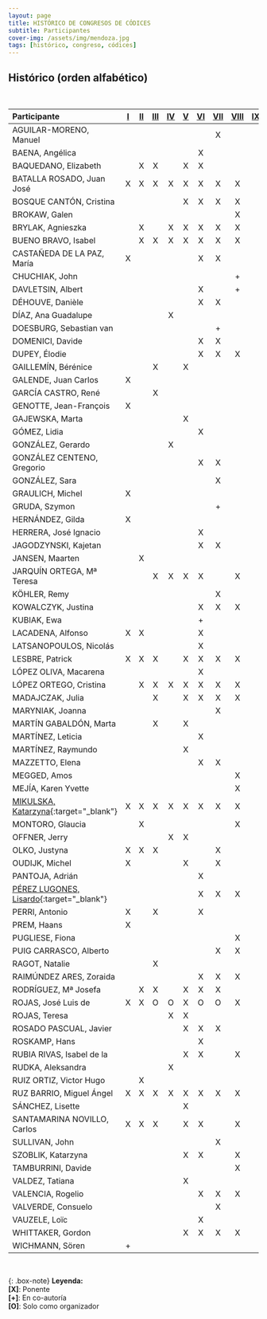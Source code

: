 ```yaml
---
layout: page
title: HISTÓRICO DE CONGRESOS DE CÓDICES
subtitle: Participantes
cover-img: /assets/img/mendoza.jpg
tags: [histórico, congreso, códices]
---
```


## Histórico (orden alfabético)
<br/>

| Participante                 | [I](/congresos/codices/i) | [II](/congresos/codices/ii) | [III](/congresos/codices/iii) | [IV](/congresos/codices/iv) | [V](/congresos/codices/v) | [VI](/congresos/codices/vi) | [VII](/congresos/codices/vii) | [VIII](/congresos/codices/viii) |[IX](/congresos/codices/ix) |
| :------------------------------ | :---: | :---: | :---: | :---: | :---: | :---: | :---: | :---: | :---: |
| AGUILAR-MORENO, Manuel | | | | | | |X | | |
| BAENA, Angélica | | | | | |X | | | |
| BAQUEDANO, Elizabeth | |X |X | |X |X | | | |
| BATALLA ROSADO, Juan José |X |X |X |X |X |X |X |X | |
| BOSQUE CANTÓN, Cristina | | | | |X |X |X |X | |
| BROKAW, Galen | | | | | | | |X | |
| BRYLAK, Agnieszka | |X | |X |X |X |X |X | |
| BUENO BRAVO, Isabel | |X |X |X |X |X |X |X | |
| CASTAÑEDA DE LA PAZ, María |X | | | | |X |X | | |
| CHUCHIAK, John | | | | | | | |+ | |
| DAVLETSIN, Albert | | | | | |X | |+ | |
| DÉHOUVE, Danièle | | | | | |X |X | | |
| DÍAZ, Ana Guadalupe | | | |X | | | | | |
| DOESBURG, Sebastian van | | | | | | |+ | | |
| DOMENICI, Davide | | | | | |X |X | | |
| DUPEY, Élodie | | | | | |X |X |X | |
| GAILLEMÍN, Bérénice | | |X | |X | | | | |
| GALENDE, Juan Carlos |X | | | | | | | | |
| GARCÍA CASTRO, René | | |X | | | | | | |
| GENOTTE, Jean-François |X | | | | | | | | |
| GAJEWSKA, Marta | | | | |X | | | | |
| GÓMEZ, Lidia | | | | | |X | | | |
| GONZÁLEZ, Gerardo | | | |X | | | | | |
| GONZÁLEZ CENTENO, Gregorio | | | | | |X |X | | |
| GONZÁLEZ, Sara | | | | | | |X | | |
| GRAULICH, Michel |X | | | | | | | | |
| GRUDA, Szymon | | | | | | |+ | | |
| HERNÁNDEZ, Gilda |X | | | | | | | | |
| HERRERA, José Ignacio | | | | | |X | | | |
| JAGODZYNSKI, Kajetan | | | | | |X |X | | |
| JANSEN, Maarten | |X | | | | | | | |
| JARQUÍN ORTEGA, Mª Teresa | | |X |X |X |X | |X | |
| KÖHLER, Remy | | | | | | |X | | |
| KOWALCZYK, Justina | | | | | |X |X |X | |
| KUBIAK, Ewa | | | | | |+ | | | |
| LACADENA, Alfonso |X |X | | | |X | | | |
| LATSANOPOULOS, Nicolás | | | | | |X | | | |
| LESBRE, Patrick |X |X |X | |X |X |X |X | |
| LÓPEZ OLIVA, Macarena | | | | | |X | | | |
| LÓPEZ ORTEGO, Cristina | |X |X |X |X |X |X |X | |
| MADAJCZAK, Julia | | |X | |X |X |X |X | |
| MARYNIAK, Joanna | | | | | | |X | | |
| MARTÍN GABALDÓN, Marta | | |X | |X | | | | |
| MARTÍNEZ, Leticia | | | | | |X | | | |
| MARTÍNEZ, Raymundo | | | | |X | | | | |
| MAZZETTO, Elena | | | | | |X |X | | |
| MEGGED, Amos | | | | | | | |X | |
| MEJÍA, Karen Yvette | | | | | | | |X | |
| [MIKULSKA, Katarzyna](/bio/MikulskaKatarzyna){:target="_blank"} |X |X |X |X |X |X |X |X | |
| MONTORO, Glaucia | |X | | | | | |X | |
| OFFNER, Jerry | | | |X |X | | | | |
| OLKO, Justyna |X |X |X | | | |X | | |
| OUDIJK, Michel |X | | | |X | |X | | |
| PANTOJA, Adrián | | | | | |X | | | |
| [PÉREZ LUGONES, Lisardo](/bio/PerezLugonesLisardo){:target="_blank"} | | | | | |X |X |X | |
| PERRI, Antonio |X | |X | | |X | | | |
| PREM, Haans |X | | | | | | | | |
| PUGLIESE, Fiona | | | | | | | |X | |
| PUIG CARRASCO, Alberto | | | | | | |X |X | |
| RAGOT, Natalie | | |X | | | | | | |
| RAIMÚNDEZ ARES, Zoraida | | | | | |X |X |X | |
| RODRÍGUEZ, Mª Josefa | |X |X | |X |X |X | | |
| ROJAS, José Luis de |X |X |O |O |X |O |O |X | |
| ROJAS, Teresa | | | |X |X | | | | |
| ROSADO PASCUAL, Javier | | | | |X |X |X | | |
| ROSKAMP, Hans | | | | | |X | | | |
| RUBIA RIVAS, Isabel de la | | | | |X |X | |X | |
| RUDKA, Aleksandra | | | |X | | | | | |
| RUIZ ORTIZ, Victor Hugo | |X | | | | | | | |
| RUZ BARRIO, Miguel Ángel |X |X |X |X |X |X |X |X | |
| SÁNCHEZ, Lisette | | | | |X | | | | |
| SANTAMARINA NOVILLO, Carlos |X |X |X | |X |X | |X | |
| SULLIVAN, John | | | | | | |X | | |
| SZOBLIK, Katarzyna | | | | |X |X | |X | |
| TAMBURRINI, Davide | | | | | | | |X | |
| VALDEZ, Tatiana | | | | |X | | | | |
| VALENCIA, Rogelio | | | | | |X |X |X | |
| VALVERDE, Consuelo | | | | | | |X | | |
| VAUZELE, Loïc | | | | | |X | | | |
| WHITTAKER, Gordon | | | | |X |X |X |X | |
| WICHMANN, Sören |+ | | | | | | | | |

<br/>

{: .box-note}
**Leyenda:** <br/> **[X]**: Ponente <br/> **[+]**: En co-autoría <br/> **[O]**: Solo como organizador

